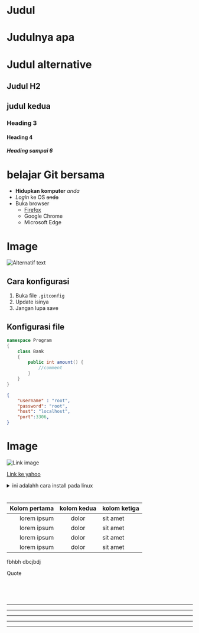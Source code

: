 <h1>Judul</h1>

# Judulnya apa

Judul alternative
===============

<h2>Judul H2</h2>

## judul kedua


### Heading 3

#### Heading 4

##### Heading sampai 6

# belajar Git bersama

- __Hidupkan__ **komputer** *anda*
- _Login_ ke OS ~~anda~~
- Buka browser
    - [Firefox](https://mozilla.com)
    - Google Chrome
    - Microsoft Edge

# Image

![Alternatif text](https://images.unsplash.com/photo-1499084732479-de2c02d45fcc?ixlib=rb-1.2.1&ixid=eyJhcHBfaWQiOjEyMDd9&auto=format&fit=crop&w=1189&q=80)



## Cara konfigurasi

1. Buka file `.gitconfig`
2. Update isinya
3. Jangan lupa save
 

## Konfigurasi file 

```cs
namespace Program 
{
    class Bank
    {
        public int amount() {
            //comment
        }
    }
}
```

```json
{
    "username" : "root",
    "password": "root",
    "host": "localhost",
    "port":3306,
} 
```

# Image

![Link image][1]

[Link ke yahoo][2]

<details>
<summary>ini adalahh cara install pada linux </summary>
Ketik `sudo apt-get install git`
</details>

<table>
<thead>
<tr>
<td></td>
</tr>
</table>

| Kolom pertama | kolom kedua | kolom ketiga |
| ------------: | :---------: | :----------- |
|   lorem ipsum |    dolor    | sit amet     |
|   lorem ipsum |    dolor    | sit amet     |
|   lorem ipsum |    dolor    | sit amet     |
|   lorem ipsum |    dolor    | sit amet     |
fbhbh
dbcjbdj

Quote
<marquee>

> Notes: mantab <br/>
> seperti html

</marquee>

---
---
---

***
___

[1]: https://images.unsplash.com/photo-1499084732479-de2c02d45fcc?ixlib=rb-1.2.1&ixid=eyJhcHBfaWQiOjEyMDd9&auto=format&fit=crop&w=1189&q=80

[2]: www.yahoo.com
